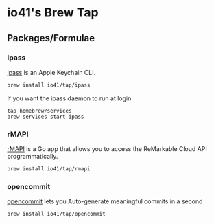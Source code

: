 # io41's Brew Tap

## Packages/Formulae

### ipass

[ipass](https://github.com/kezhenxu94/ipass) is an Apple Keychain CLI.

```bash
brew install io41/tap/ipass
```

If you want the ipass daemon to run at login:

```
tap homebrew/services
brew services start ipass
```

### rMAPI

[rMAPI](https://github.com/ddvk/rmapi) is a Go app that allows you to access the ReMarkable Cloud API programmatically.

```bash
brew install io41/tap/rmapi
```

### opencommit
[opencommit](https://github.com/di-sukharev/opencommit#readme) lets you Auto-generate meaningful commits in a second

```shell
brew install io41/tap/opencommit
```
